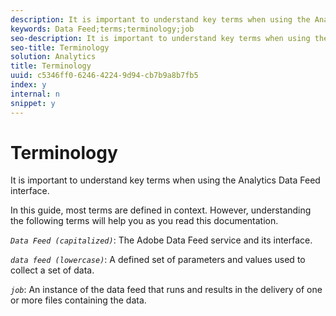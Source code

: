 ```yaml
---
description: It is important to understand key terms when using the Analytics Data Feed interface.
keywords: Data Feed;terms;terminology;job
seo-description: It is important to understand key terms when using the Analytics Data Feed interface.
seo-title: Terminology
solution: Analytics
title: Terminology
uuid: c5346ff0-6246-4224-9d94-cb7b9a8b7fb5
index: y
internal: n
snippet: y
---
```


# Terminology

It is important to understand key terms when using the Analytics Data Feed interface.

In this guide, most terms are defined in context. However, understanding the following terms will help you as you read this documentation.

*`Data Feed (capitalized)`*: The Adobe Data Feed service and its interface.

*`data feed (lowercase)`*: A defined set of parameters and values used to collect a set of data.

*`job`*: An instance of the data feed that runs and results in the delivery of one or more files containing the data. 
